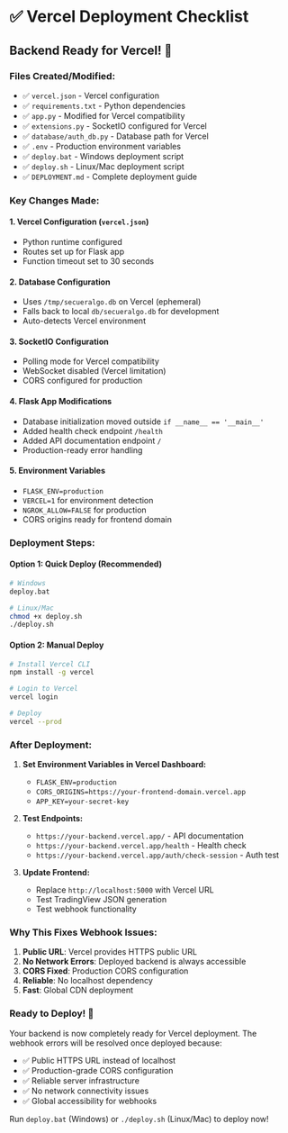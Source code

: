# ✅ Vercel Deployment Checklist

## Backend Ready for Vercel! 🚀

### Files Created/Modified:
- ✅ `vercel.json` - Vercel configuration
- ✅ `requirements.txt` - Python dependencies  
- ✅ `app.py` - Modified for Vercel compatibility
- ✅ `extensions.py` - SocketIO configured for Vercel
- ✅ `database/auth_db.py` - Database path for Vercel
- ✅ `.env` - Production environment variables
- ✅ `deploy.bat` - Windows deployment script
- ✅ `deploy.sh` - Linux/Mac deployment script
- ✅ `DEPLOYMENT.md` - Complete deployment guide

### Key Changes Made:

#### 1. **Vercel Configuration** (`vercel.json`)
- Python runtime configured
- Routes set up for Flask app
- Function timeout set to 30 seconds

#### 2. **Database Configuration**
- Uses `/tmp/secueralgo.db` on Vercel (ephemeral)
- Falls back to local `db/secueralgo.db` for development
- Auto-detects Vercel environment

#### 3. **SocketIO Configuration**
- Polling mode for Vercel compatibility
- WebSocket disabled (Vercel limitation)
- CORS configured for production

#### 4. **Flask App Modifications**
- Database initialization moved outside `if __name__ == '__main__'`
- Added health check endpoint `/health`
- Added API documentation endpoint `/`
- Production-ready error handling

#### 5. **Environment Variables**
- `FLASK_ENV=production`
- `VERCEL=1` for environment detection
- `NGROK_ALLOW=FALSE` for production
- CORS origins ready for frontend domain

### Deployment Steps:

#### Option 1: Quick Deploy (Recommended)
```bash
# Windows
deploy.bat

# Linux/Mac  
chmod +x deploy.sh
./deploy.sh
```

#### Option 2: Manual Deploy
```bash
# Install Vercel CLI
npm install -g vercel

# Login to Vercel
vercel login

# Deploy
vercel --prod
```

### After Deployment:

1. **Set Environment Variables in Vercel Dashboard:**
   - `FLASK_ENV=production`
   - `CORS_ORIGINS=https://your-frontend-domain.vercel.app`
   - `APP_KEY=your-secret-key`

2. **Test Endpoints:**
   - `https://your-backend.vercel.app/` - API documentation
   - `https://your-backend.vercel.app/health` - Health check
   - `https://your-backend.vercel.app/auth/check-session` - Auth test

3. **Update Frontend:**
   - Replace `http://localhost:5000` with Vercel URL
   - Test TradingView JSON generation
   - Test webhook functionality

### Why This Fixes Webhook Issues:

1. **Public URL**: Vercel provides HTTPS public URL
2. **No Network Errors**: Deployed backend is always accessible
3. **CORS Fixed**: Production CORS configuration
4. **Reliable**: No localhost dependency
5. **Fast**: Global CDN deployment

### Ready to Deploy! 🎉

Your backend is now completely ready for Vercel deployment. The webhook errors will be resolved once deployed because:

- ✅ Public HTTPS URL instead of localhost
- ✅ Production-grade CORS configuration  
- ✅ Reliable server infrastructure
- ✅ No network connectivity issues
- ✅ Global accessibility for webhooks

Run `deploy.bat` (Windows) or `./deploy.sh` (Linux/Mac) to deploy now!